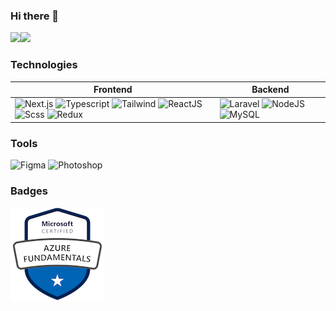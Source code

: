 ### Hi there 👋

<a href="https://github.com/praveenjayakody"><img height="150px" src="https://github-readme-stats.vercel.app/api?username=praveenjayakody&show_icons=true&theme=dark&hide_border=true&show_icons=true&include_all_commits=true&count_private=true&hide_title=true&show_icons=true" /><!-- wi*quL3fcV --><img height="150px" src="https://github-readme-stats.vercel.app/api/top-langs/?username=praveenjayakody&theme=dark&layout=compact&hide_border=true&hide_title=true&show_icons=true" /></a>


### Technologies
| Frontend | Backend |
| -------- | ------- |
| ![Next.js](https://img.shields.io/badge/-Next.js-3178c6) ![Typescript](https://img.shields.io/badge/-Typescript-3178c6) ![Tailwind](https://img.shields.io/badge/-Tailwind-blueviolet) ![ReactJS](https://img.shields.io/badge/-React-blue) ![Scss](https://img.shields.io/badge/-Scss-pink) ![Redux](https://img.shields.io/badge/-Redux-764abc) | ![Laravel](https://img.shields.io/badge/-Laravel-f9332b) ![NodeJS](https://img.shields.io/badge/-Node-brightgreen) ![MySQL](https://img.shields.io/badge/-MySQL-blue) |

### Tools
![Figma](https://img.shields.io/badge/-Figma-brightgreen)
![Photoshop](https://img.shields.io/badge/-Photoshop-011d34)

### Badges
<a href="https://www.credly.com/badges/2e876dc7-29b0-4c06-b368-e1df9cd955f3/public_url"><img height="150px" src="https://raw.githubusercontent.com/praveenjayakody/praveenjayakody/master/microsoft-certified-azure-fundamentals.png" /></a>

<!--
**praveenjayakody/praveenjayakody** is a ✨ _special_ ✨ repository because its `README.md` (this file) appears on your GitHub profile.

Here are some ideas to get you started:

- 🔭 I’m currently working on ...
- 🌱 I’m currently learning ...
- 👯 I’m looking to collaborate on ...
- 🤔 I’m looking for help with ...
- 💬 Ask me about ...
- 📫 How to reach me: ...
- 😄 Pronouns: ...
- ⚡ Fun fact: ...
-->
